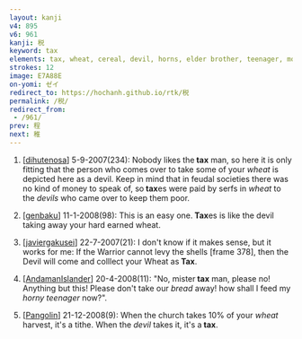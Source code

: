 ```yaml
---
layout: kanji
v4: 895
v6: 961
kanji: 税
keyword: tax
elements: tax, wheat, cereal, devil, horns, elder brother, teenager, mouth, human legs
strokes: 12
image: E7A88E
on-yomi: ゼイ
redirect_to: https://hochanh.github.io/rtk/税
permalink: /税/
redirect_from:
 - /961/
prev: 程
next: 稚
---
```


1) [<a href="http://kanji.koohii.com/profile/dihutenosa">dihutenosa</a>] 5-9-2007(234): Nobody likes the<strong> tax</strong> man, so here it is only fitting that the person who comes over to take some of your <em>wheat</em> is depicted here as a devil. Keep in mind that in feudal societies there was no kind of money to speak of, so<strong> tax</strong>es were paid by serfs in <em>wheat</em> to the <em>devils</em> who came over to keep them poor.

2) [<a href="http://kanji.koohii.com/profile/genbaku">genbaku</a>] 11-1-2008(98): This is an easy one.<strong> Tax</strong>es is like the devil taking away your hard earned wheat.

3) [<a href="http://kanji.koohii.com/profile/javiergakusei">javiergakusei</a>] 22-7-2007(21): I don&#039;t know if it makes sense, but it works for me: If the Warrior cannot levy the shells [frame 378], then the Devil will come and colllect your Wheat as<strong> Tax</strong>.

4) [<a href="http://kanji.koohii.com/profile/AndamanIslander">AndamanIslander</a>] 20-4-2008(11): &quot;No, mister<strong> tax</strong> man, please no! Anything but this! Please don&#039;t take our <em>bread</em> away! how shall I feed my <em>horny teenager</em> now?&quot;.

5) [<a href="http://kanji.koohii.com/profile/Pangolin">Pangolin</a>] 21-12-2008(9): When the church takes 10% of your <em>wheat</em> harvest, it&#039;s a tithe. When the <em>devil</em> takes it, it&#039;s a<strong> tax</strong>.


